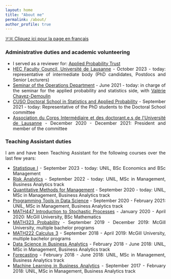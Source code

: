 ```yaml
---
layout: home
title: "About me" 
permalink: /about/
author_profile: true
---
```


[:fr: Cliquez ici pour la page en français](https://fabienbaeriswyl.fr/apropos)
<style>body {text-align: justify}</style>

### Administrative duties and academic volunteering 

- I served as a reviewer for: [Applied Probability Trust](https://www.cambridge.org/core/societies/applied-probability-trust)
- [HEC Faculty Council, Université de Lausanne](https://www.unil.ch/hec/fr/home/contact/conseil-de-faculte.html) - October 2023 - today: representative of intermediate body (PhD candidates, Postdocs and Senior Lecturers) 
- [Seminar of the Operations Department](https://do-seminar-unil.github.io) - June 2021 - today: in charge of the seminar for the applied probability and statistics side, with [Valérie Chavez-Demoulin](www.unil.ch/unisciences/valeriechavez)
- [CUSO Doctoral School in Statistics and Applied Probability](https://statistique.cuso.ch/accueil) - September 2021 - today: Representative of the PhD students to the Doctoral School committee 
- [Association du Corps Intermédiaire et des doctorant.e.s de l'Université de Lausanne](https://wp.unil.ch/acidul/) - December 2020 - December 2021: President and member of the committee

### Teaching Assistant duties

I am and have been Teaching Assistant for the following courses over the last few years: 

- [Statistique I](https://applicationspub.unil.ch/interpub/noauth/php/Ud/ficheCours.php?v_enstyid=90314&v_ueid=173&v_etapeid1=35270&v_langue=fr&v_isinterne=) - September 2023 - today: UNIL, BSc Economics and BSc Management
- [Risk Analytics](https://hecnet.unil.ch/hec/syllabus/descriptif/2549) - September 2022 - today: UNIL, MSc in Management, Business Analytics track
- [Quantitative Methods for Management](https://hecnet.unil.ch/hec/syllabus/descriptif/2220) - September 2020 - today: UNIL, MSc in Management, Business Analytics track
- [Programming Tools in Data Science](https://hecnet.unil.ch/hec/syllabus/descriptif/2363?dyn_lang=fr) - September 2020 - February 2021: UNIL, MSc in Management, Business Analytics track
- [MATH447 Introduction to Stochastic Processes](https://www.mcgill.ca/study/2021-2022/courses/math-447) - January 2020 - April 2020: McGill University, BSc Mathematics 
- [MATH323 Probability](https://www.mcgill.ca/study/2021-2022/courses/math-323) - September 2019 - December 2019: McGill University, multiple bachelor programs
- [MATH222 Calculus 3](https://www.mcgill.ca/study/2021-2022/courses/math-222) - September 2018 - April 2019: McGill University, multiple bachelor programs
- [Data Science in Business Analytics](https://hecnet.unil.ch/hec/syllabus/descriptif/2284?dyn_lang=fr) - February 2018 - June 2018: UNIL, MSc in Management, Business Analytics track
- [Forecasting](https://hecnet.unil.ch/hec/syllabus/descriptif/2362) - February 2018 - June 2018: UNIL, MSc in Management, Business Analytics track
- [Machine Learning in Business Analytics](https://hecnet.unil.ch/hec/syllabus/descriptif/2600?dyn_lang=fr) - September 2017 - February 2018: UNIL, MSc in Management, Business Analytics track

